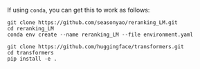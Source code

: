 If using `conda`, you can get this to work as follows:

```
git clone https://github.com/seasonyao/reranking_LM.git
cd reranking_LM
conda env create --name reranking_LM --file environment.yaml

git clone https://github.com/huggingface/transformers.git
cd transformers
pip install -e .
```


